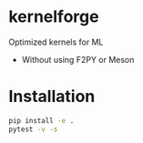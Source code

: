 # kernelforge
Optimized kernels for ML

- Without using F2PY or Meson

# Installation

```bash
pip install -e .
pytest -v -s
```

